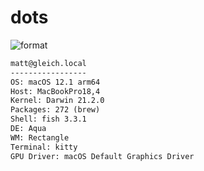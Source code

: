 
# dots

![format](https://github.com/gleich/dots/workflows/format/badge.svg)

```txt
matt@gleich.local 
----------------- 
OS: macOS 12.1 arm64 
Host: MacBookPro18,4 
Kernel: Darwin 21.2.0 
Packages: 272 (brew) 
Shell: fish 3.3.1 
DE: Aqua 
WM: Rectangle 
Terminal: kitty 
GPU Driver: macOS Default Graphics Driver 
```
